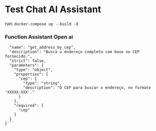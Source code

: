 # Test Chat AI Assistant

run: `docker-compose up --build -d`

### Function Assistant Open ai
```{
  "name": "get_address_by_cep",
  "description": "Busca o endereço completo com base no CEP fornecido.",
  "strict": false,
  "parameters": {
    "type": "object",
    "properties": {
      "cep": {
        "type": "string",
        "description": "O CEP para buscar o endereço, no formato 'XXXXX-XXX'."
      }
    },
    "required": [
      "cep"
    ]
  }
}```